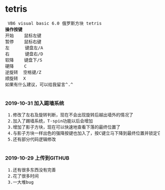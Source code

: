 <h1>tetris</h1>
<pre>
 VB6 visual basic 6.0 俄罗斯方块 tetris
<strong>操作按键</strong>
开始    鼠标左键
暂停    鼠标右键
左      键盘左/A
右      键盘右/D
软降    键盘下/S
硬降    C
逆旋转  空格键/Z
顺旋转  X
如果有什么建议，可以给我留言^.^
 </pre>
 <h3>2019-10-31 加入踢墙系统</h3>
 <pre>
 1.修改了左右及旋转判断，现在不会出现旋转后越出墙外的情况了
 2.加入了踢墙系统，T-spin功能以后会增加
 3.增加了影子方块，现在可以快速地查看下落的最终位置了
 4.与影子方块一样出色的强降按键也加入了，按C键立马下降到最终位置并锁定它
 5.还有部分代码逻辑修改 
 </pre>
 <h3>2019-10-29 上传到GITHUB</h3>
 <pre>
 1.还有很多东西没有完善
 2.花了很多时间
 3.一大堆bug
 </pre>
